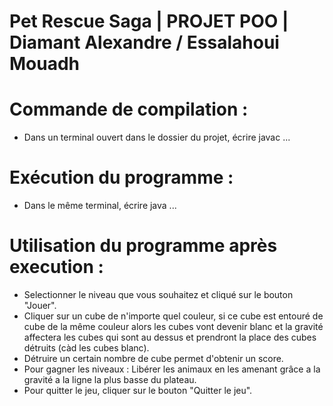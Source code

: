 # Pet Rescue Saga | PROJET POO | Diamant Alexandre / Essalahoui Mouadh

Commande de compilation :
=========================

* Dans un terminal ouvert dans le dossier du projet, écrire javac ...

Exécution du programme :
=======================

* Dans le même terminal, écrire java ...

Utilisation du programme après execution :
==========================================

* Selectionner le niveau que vous souhaitez et cliqué sur le bouton "Jouer".
* Cliquer sur un cube de n'importe quel couleur, si ce cube est entouré de cube de la même couleur alors les cubes vont devenir blanc et la gravité affectera les cubes qui sont au dessus et prendront la place des cubes détruits (càd les cubes blanc).
* Détruire un certain nombre de cube permet d'obtenir un score.
* Pour gagner les niveaux : Libérer les animaux en les amenant grâce a la gravité a la ligne la plus basse du plateau.
* Pour quitter le jeu, cliquer sur le bouton "Quitter le jeu".



